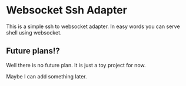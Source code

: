 # Websocket Ssh Adapter

This is a simple ssh to websocket adapter. In easy words you can serve shell using websocket.

## Future plans!?

Well there is no future plan. It is just a toy project for now. 

Maybe I can add something later. 


